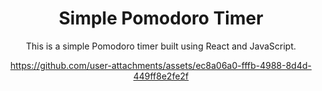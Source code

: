 <div align="center">

  # Simple Pomodoro Timer

  This is a simple Pomodoro timer built using React and JavaScript.


https://github.com/user-attachments/assets/ec8a06a0-fffb-4988-8d4d-449ff8e2fe2f


  
  
</div>


